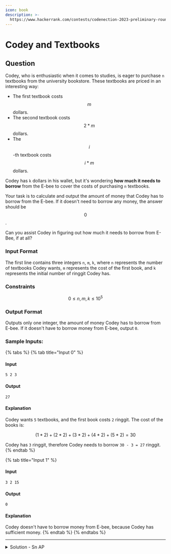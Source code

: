 ```yaml
---
icon: book
description: >-
  https://www.hackerrank.com/contests/codenection-2023-preliminary-round-closed-category/challenges/cn-c4
---
```


# Codey and Textbooks

## Question

Codey, who is enthusiastic when it comes to studies, is eager to purchase `n` textbooks from the university bookstore. These textbooks are priced in an interesting way:

* The first textbook costs $$m$$ dollars.
* The second textbook costs $$2 * m$$ dollars.
* The $$i$$-th textbook costs $$i * m$$ dollars.

Codey has `k` dollars in his wallet, but it's wondering **how much it needs to borrow** from the E-bee to cover the costs of purchasing `n` textbooks.

Your task is to calculate and output the amount of money that Codey has to borrow from the E-bee. If it doesn't need to borrow any money, the answer should be $$0$$.

Can you assist Codey in figuring out how much it needs to borrow from E-Bee, if at all?

### Input Format

The first line contains three integers `n`, `m`, `k`, where `n` represents the number of textbooks Codey wants, `m` represents the cost of the first book, and `k` represents the initial number of ringgit Codey has.

### Constraints

$$
0 \le n, m, k \le 10^5
$$

### Output Format

Outputs only one integer, the amount of money Codey has to borrow from E-bee. If it doesn't have to borrow money from E-bee, output `0`.

### Sample Inputs:

{% tabs %}
{% tab title="Input 0" %}
#### Input

```
5 2 3
```

#### Output

```
27
```

#### Explanation

Codey wants `5` textbooks, and the first book costs `2` ringgit. The cost of the books is:

$$
(1 * 2) + (2 * 2) + (3 * 2) + (4 * 2) + (5 * 2) = 30
$$

Codey has `3` ringgit, therefore Codey needs to borrow `30 - 3 = 27` ringgit.
{% endtab %}

{% tab title="Input 1" %}
#### Input

```
3 2 15
```

#### Output

```
0
```

#### Explanation

Codey doesn't have to borrow money from E-bee, because Codey has sufficient money.
{% endtab %}
{% endtabs %}

***

<details>

<summary>Solution - Sn AP</summary>

This is a typical "find the sum of AP" question. The formula of `Sum of AP` series is:$$\frac{n}{2} * (2a + (n-1) * d)$$

we know that d is always 1, so we can omit it. Substitute a to m, and we have the total price. Lastly, subtract k to see if it is more than 0. If it isn't, print 0; otherwise, print that value. The value is the amount of money that Codey has to borrow.

Here's the solution:

{% code overflow="wrap" lineNumbers="true" %}
```python
n, m, k = map(int, input().strip().split())
ans = ((n * (n + 1) // 2) * m) - k
if ans <= 0:
    print("0")
else:
    print(int(ans))
```
{% endcode %}

</details>
